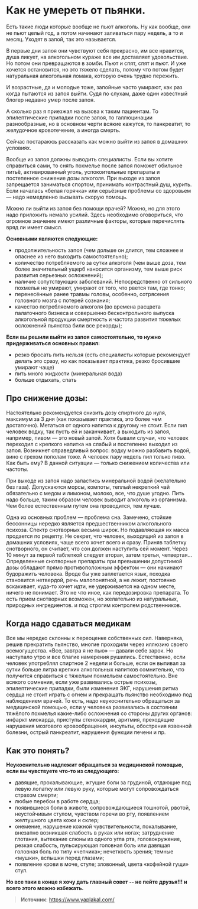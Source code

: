 # Как не умереть от пьянки.

Есть такие люди которые вообще не пьют алкоголь. Ну как вообще, они не пьют целый год, а потом начинают заливаться пару недель, а то и месяц. Уходят в запой, так это называется.

В первые дни запоя они чувствуют себя прекрасно, им все нравится, душа ликует, на алкогольном кураже все им доставляет удовольствие. Но потом они превращаются в зомби. Пьют и спят, спят и пьют. И уже хочется остановится, но это тяжело сделать, потому что потом будет натуральная алкогольная ломака, которую очень трудно пережить.

И возрастные, да и молодые тоже, запойные часто умирают, как раз когда пытаются из запоя выйти. Судя по слухам, даже один известный блогер недавно умер после запоя.

А сколько раз я приезжал на вызова к таким пациентам. То эпилептические припадки после запоя, то галлюцинации разнообразные, но в основном черти всякие кажутся, то панкреатит, то желудочное кровотечение, а иногда смерть.

Сейчас постараюсь рассказать как можно выйти из запоя в домашних условиях.

Вообще из запоя должны выводить специалисты. Если вы хотите справиться сами, то снять похмелье после запоя поможет обильное питьё, активированный уголь, успокоительные препараты и постепенное снижение дозы алкоголя. При выходе из запоя запрещается заниматься спортом, принимать контрастный душ, курить. Если началась «белая горячка» или серьёзные проблемы со здоровьем — надо немедленно вызывать скорую помощь.

Можно ли выйти из запоя без помощи врачей? Можно, но для этого надо приложить немало усилий. Здесь необходимо оговориться, что огромное значение имеют различные факторы, которые перечислять вряд ли имеет смысл.

**Основными являются следующие:**

- продолжительность запоя (чем дольше он длится, тем сложнее и опаснее из него выходить самостоятельно);
- количество потребляемого за сутки алкоголя (чем выше доза, тем более значительный ущерб наносится организму, тем выше риск развития серьезных осложнений);
- наличие сопутствующих заболеваний. Непосредственно от сильного похмелья не умирают, умирают от того, что рвется там, где тонко;
- перенесённые ранее травмы головы, особенно, сотрясения головного мозга с потерей сознания;
- качество потребляемого алкоголя (во времена расцвета палаточного бизнеса и совершенно бесконтрольного выпуска алкогольной продукции смертность и частота развития тяжелых осложнений пьянства били все рекорды);

**Если вы решили выйти из запоя самостоятельно, то нужно придерживаться основных правил:**

- резко бросать пить нельзя (есть специалисты которые рекомендует делать это сразу, но как показывает практика, резко бросившие умирают чаще)
- пить много жидкости (минеральная вода)
- больше отдыхать, спать

## Про снижение дозы:

Настоятельно рекомендуется снизить дозу спиртного до нуля, максимум за 3 дня (как показывает практика, это более чем достаточно). Метаться от одного напитка к другому не стоит. Если пил человек водку, так пусть ей и заканчивает, а выходить из запоя, например, пивом — это новый запой. Хотя бывали случаи, что человек переходил с крепкого напитка на слабый и постепенно выходил из запоя. Возникнет справедливый вопрос: водку можно разбавить водой, вино с грехом пополам тоже. А человек пару недель пил только пиво. Как быть ему? В данной ситуации — только снижением количества или частоты.

При выходе из запоя надо запастись минеральной водой (желательно без газа). Допускаются морсы, компоты, теплый некрепкий чай обязательно с медом и лимоном, молоко, все, что душе угодно. Пить надо больше, таким образом человек выводит алкоголь из организма. Чем более естественным путем она проводится, тем лучше.

Одна из основных проблем — проблема сна. Замечено, стойкие бессонницы нередко является предшественником алкогольного психоза. Спектр снотворных весьма широк. Но подавляющая их масса продается по рецепту. Не секрет, что человек, выходящий из запоя в домашних условиях, чаще всего хочет всего и сразу. Приняв таблетку снотворного, он считает, что сон должен наступить сей момент. Через 10 минут за первой таблеткой следует вторая, затем третья, четвертая... Определенные снотворные препараты при превышении допустимой дозы обладают прямо противоположным эффектом — они начинают будоражить человека. Вроде бы уже заплетается язык, походка становится нетвердой, речь малопонятной, а не лежит, постоянно вскакивает, куда-то хочет идти, не удерживается на одном месте, ничего не понимает. Это не что иное, как передозировка препарата. То есть прием снотворных возможен, но желательно из натуральных, природных ингредиентов. и под строгим контролем родственников.

## Когда надо сдаваться медикам

Все мы нередко склонны к переоценке собственных сил. Наверняка, решив прекратить пьянство, многие проходили через иллюзию своего всемогущества. «Все, завтра я не пью» — давали себе зарок. Но наступало утро и все благие намерения рушились. Естественно, если человек употреблял спиртное 2 недели и больше, если он выпивал за сутки больше литра крепких алкогольных напитков сомнительно, что получится справиться с тяжелым похмельем самостоятельно. Вне всякого сомнения, если уже развивались острые психозы, эпилептические припадки, были изменения ЭКГ, нарушения ритма сердца не стоит играть с огнем и прекращать пьянство необходимо под наблюдением врачей. То есть, надо неукоснительно обращаться за медицинской помощью, если у человека развивались в состоянии тяжёлого похмелья какие-либо осложнения со стороны других органов: инфаркт миокарда, приступы стенокардии, аритмия, преходящие нарушения мозгового кровообращения, инсульты, обострения язвенной болезни, острый панкреатит, нарушения функции печени и пр.

## Как это понять?

**Неукоснительно надлежит обращаться за медицинской помощью, если вы чувствуете что-то из следующего:**

- давящие, прокалывающие, жгущие боли за грудиной, отдающие под левую лопатку или левую руку, которые могут сопровождаться страхом смерти;
- любые перебои в работе сердца;
- появившиеся боли в животе, сопровождающиеся тошнотой, рвотой, неустойчивым стулом, чувством горечи во рту, появлением желтушного цвета кожи и склер;
- онемение, нарушение кожной чувствительности, покалывание, внезапно возникшая слабость в руках или ногах; затруднение глотания, вытекание слюны из одного угла рта, головокружение, резкая слабость, пульсирующая головная боль или давящая головная боль по типу «чепчика»; нечеткость зрения; темные «мушки», вспышки перед глазами;
- появление крови в моче, стуле; зловонный, цвета «кофейной гущи» стул.

**Но все таки в конце я хочу дать главный совет -- не пейте друзья!!! и всего этого можно избежать.**

> **Источник**: https://www.yaplakal.com/

